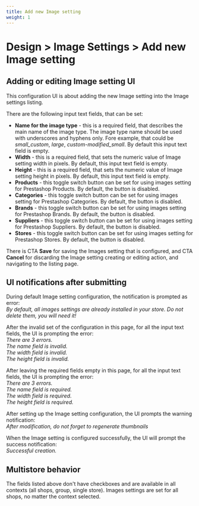 ```yaml
---
title: Add new Image setting
weight: 1
---
```


# Design > Image Settings > Add new Image setting

## Adding or editing Image setting UI

This configuration UI is about adding the new Image setting into the Image settings listing.

There are the following input text fields, that can be set:

- **Name for the image type**  - this is a required field, that describes the main name of the image type. The image type name should be used with underscores and hyphens only. Fore example, that could be _small_custom_, _large_, _custom-modified_small_. By default this input text field is empty.
- **Width** - this is a required field, that sets the numeric value of Image setting width in pixels. By default, this input text field is empty.
- **Height** - this is a required field, that sets the numeric value of Image setting height in pixels. By default, this input text field is empty.
- **Products** - this toggle switch button can be set for using images setting for Prestashop Products. By default, the button is disabled.
- **Categories** - this toggle switch button can be set for using images setting for Prestashop Categories. By default, the button is disabled.
- **Brands** - this toggle switch button can be set for using images setting for Prestashop Brands. By default, the button is disabled.
- **Suppliers** - this toggle switch button can be set for using images setting for Prestashop Suppliers. By default, the button is disabled.
- **Stores** - this toggle switch button can be set for using images setting for Prestashop Stores. By default, the button is disabled.

There is CTA **Save** for saving the Images setting that is configured, and CTA **Cancel** for discarding the Image setting creating or editing action, and navigating to the listing page.

## UI notifications after submitting

During default Image setting configuration, the notification is prompted as error: <br>
_By default, all images settings are already installed in your store. Do not delete them, you will need it!_

After the invalid set of the configuration in this page, for all the input text fields, the UI is prompting the error: <br>
_There are 3 errors.<br>
The name field is invalid.<br>
The width field is invalid.<br>
The height field is invalid._<br>

After leaving the required fields empty in this page, for all the input text fields, the UI is prompting the error: <br>
_There are 3 errors.<br>
The name field is required.<br>
The width field is required.<br>
The height field is required._<br>

After setting up the Image setting configuration, the UI prompts the warning notification: <br>
_After modification, do not forget to regenerate thumbnails_

When the Image setting is configured successfully, the UI will prompt the success notification:<br>
_Successful creation._

## Multistore behavior

The fields listed above don't have checkboxes and are available in all contexts (all shops, group, single store).
Images settings are set for all shops, no matter the context selected.

